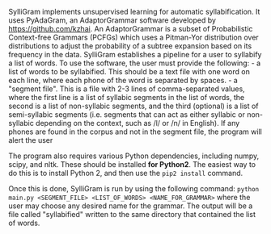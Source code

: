 SylliGram implements unsupervised learning for automatic syllabification. It uses PyAdaGram, an AdaptorGrammar software developed by https://github.com/kzhai. An AdaptorGrammar is a subset of Probabilistic Context-free Grammars (PCFGs) which uses a Pitman-Yor distribution over distributions to adjust the probability of a subtree expansion based on its frequency in the data. SylliGram establishes a pipeline for a user to syllabify a list of words. To use the software, the user must provide the following:
    - a list of words to be syllabified. This should be a text file with one word on each line, where each phone of the word is separated by spaces.
    - a "segment file". This is a file with 2-3 lines of comma-separated values, where the first line is a list of syllabic segments in the list of words, the second is a list of non-syllabic segments, and the third (optional) is a list of semi-syllabic segments (i.e. segments that can act as either syllabic or non-syllabic depending on the context, such as /l/ or /n/ in English). If any phones are found in the corpus and not in the segment file, the program will alert the user

The program also requires various Python dependencies, including numpy, scipy, and nltk. These should be installed **for Python2**. The easiest way to do this is to install Python 2, and then use the `pip2 install` command. 

Once this is done, SylliGram is run by using the following command:
    `python main.py <SEGMENT_FILE> <LIST_OF_WORDS> <NAME_FOR_GRAMMAR>`
where the user may choose any desired name for the grammar. The output will be a file called "syllabified" written to the same directory that contained the list of words. 
